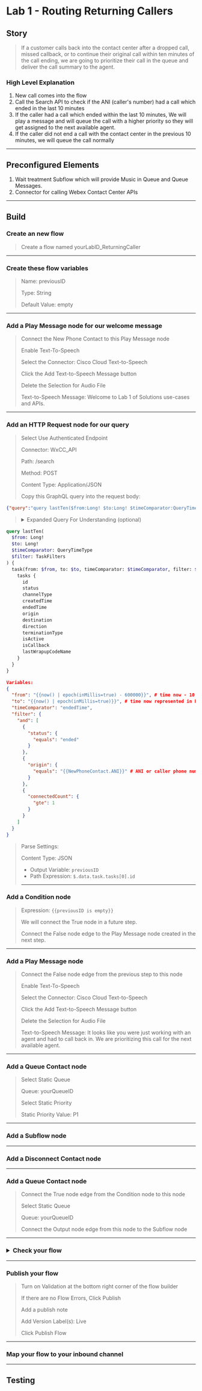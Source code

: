# Lab 1 - Routing Returning Callers

## Story
> If a customer calls back into the contact center after a dropped call, missed callback, or to continue their original call within ten minutes of the call ending, we are going to prioritize their call in the queue and deliver the call summary to the agent.

### High Level Explanation
1. New call comes into the flow
2. Call the Search API to check if the ANI (caller's number) had a call which ended in the last 10 minutes
3. If the caller had a call which ended within the last 10 minutes, We will play a message and will queue the call with a higher priority so they will get assigned to the next available agent.
4. If the caller did not end a call with the contact center in the previous 10 minutes, we will queue the call normally

---

## Preconfigured Elements

1. Wait treatment Subflow which will provide Music in Queue and Queue Messages. 
2. Connector for calling Webex Contact Center APIs

---

## Build

### Create an new flow

> Create a flow named <copy><w class ="POD">yourLabID</w>_ReturningCaller</copy>

---

### Create these flow variables

> Name: <copy>previousID</copy>
>
> Type: String
>
> Default Value: empty

---


### Add a Play Message node for our welcome message

> Connect the New Phone Contact to this Play Message node
>
> Enable Text-To-Speech
>
> Select the Connector: Cisco Cloud Text-to-Speech
>
> Click the Add Text-to-Speech Message button
>
> Delete the Selection for Audio File
>
> Text-to-Speech Message: <copy>Welcome to Lab 1 of Solutions use-cases and APIs.</copy>
>
---

### Add an HTTP Request node for our query

> Select Use Authenticated Endpoint
>
> Connector: WxCC_API
> 
> Path: /search
> 
> Method: POST
> 
> Content Type: Application/JSON
>
> Copy this GraphQL query into the request body:
```JSON
{"query":"query lastTen($from:Long! $to:Long! $timeComparator:QueryTimeType $filter:TaskFilters){task(from:$from,to:$to,timeComparator:$timeComparator,filter:$filter){tasks{id status channelType createdTime endedTime origin destination direction terminationType isActive isCallback lastWrapupCodeName}}}","variables":{"from":"{{now() | epoch(inMillis=true) - 600000}}","to":"{{now() | epoch(inMillis=true)}}","timeComparator":"endedTime","filter":{"and":[{"status":{"equals":"ended"}},{"origin":{"equals":"{{NewPhoneContact.ANI}}"}},{"connectedCount":{"gte":1}}]}}}
```
> <details><summary>Expanded Query For Understanding (optional)</summary>
```GraphQL
query lastTen(
  $from: Long!
  $to: Long!
  $timeComparator: QueryTimeType
  $filter: TaskFilters
) {
  task(from: $from, to: $to, timeComparator: $timeComparator, filter: $filter) {
    tasks {
      id
      status
      channelType
      createdTime
      endedTime
      origin
      destination
      direction
      terminationType
      isActive
      isCallback
      lastWrapupCodeName
    }
  }
}
```
``` JSON
Variables:
{
  "from": "{{now() | epoch(inMillis=true) - 600000}}", # time now - 10 minutes represented in EPOCH time(ms)
  "to": "{{now() | epoch(inMillis=true)}}", # time now represented in EPOCH time(ms)
  "timeComparator": "endedTime",
  "filter": {
    "and": [
      {
        "status": {
          "equals": "ended"
        }
      },
      {
        "origin": {
          "equals": "{{NewPhoneContact.ANI}}" # ANI or caller phone number
        }
      },
      {
        "connectedCount": {
          "gte": 1
        }
      }
    ]
  }
}
```
</details>

> Parse Settings:
>
> Content Type: JSON
>
> - Output Variable: `previousID`
> - Path Expression: <copy>`$.data.task.tasks[0].id`</copy>
>
> ---

### Add a Condition node
> Expression: <copy>`{{previousID is empty}}`</copy>
>
> We will connect the True node in a future step.
>
> Connect the False node edge to the Play Message node created in the next step.
>
---

### Add a Play Message node
> Connect the False node edge from the previous step to this node
>
> Enable Text-To-Speech
>
> Select the Connector: Cisco Cloud Text-to-Speech
>
> Click the Add Text-to-Speech Message button
>
> Delete the Selection for Audio File
>
> Text-to-Speech Message: It looks like you were just working with an agent and had to call back in.  We are prioritizing this call for the next available agent.
>
---

### Add a Queue Contact node
> Select Static Queue
>
> Queue: <w class="Queue">yourQueueID</w>
>
> Select Static Priority
>
> Static Priority Value: P1
>
---

### Add a Subflow node

---

### Add a Disconnect Contact node

---

### Add a Queue Contact node
> Connect the True node edge from the Condition node to this node
> 
> Select Static Queue
>
> Queue: <w class="Queue">yourQueueID</w>
>
> Connect the Output node edge from this node to the Subflow node
---

### <details><summary>Check your flow</summary>![](./assets/lab1_flow.png)</details>

---

### Publish your flow
> Turn on Validation at the bottom right corner of the flow builder
>
> If there are no Flow Errors, Click Publish
>
> Add a publish note
>
> Add Version Label(s): Live 
>
> Click Publish Flow

---

### Map your flow to your inbound channel
> 
>
>


---

## Testing

<script src='../assets/load.js'><script>